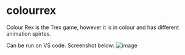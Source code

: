 # colourrex

Colour Rex is the Trex game, however it is in colour and has different animation spirtes.

Can be run on VS code. Screenshot below:
![image](https://github.com/nabila-nazzy/colourrex/assets/85333347/a057b2ec-53fc-41e0-9ad6-913f4f9c4e69)

